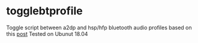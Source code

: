 # togglebtprofile
Toggle script between a2dp and hsp/hfp bluetooth audio profiles based on this [post](https://forums.linuxmint.com/viewtopic.php?t=295859)
Tested on Ubunut 18.04
